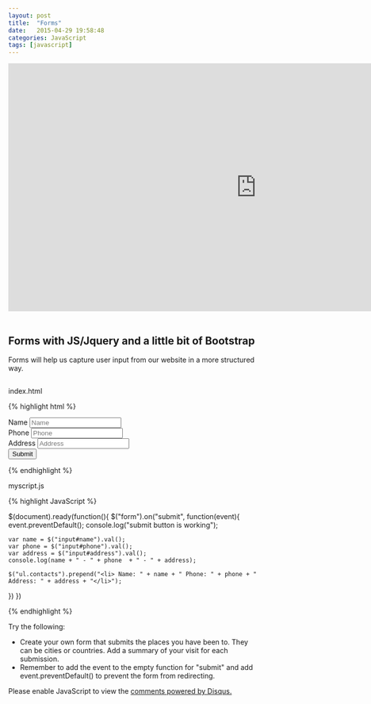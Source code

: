 ```yaml
---
layout: post
title:  "Forms"
date:   2015-04-29 19:58:48
categories: JavaScript
tags: [javascript]
---
```


<iframe src="https://player.vimeo.com/video/127530660" width="1000" height="500" frameborder="0" webkitallowfullscreen mozallowfullscreen allowfullscreen></iframe>
<br><br>

<div class="not-on-video">
  <h2>Forms with JS/Jquery and a little bit of Bootstrap</h2>
  <p>Forms will help us capture user input from our website in a more structured way.</p>
</div> 


<h2></h2>



index.html

{% highlight html %}

<!DOCTYPE html>
<html>
  <head>
    <link rel="stylesheet" type="text/css" href="css/bootstrap.min.css">
    <link rel="stylesheet" type="text/css" href="css/example.css">
    <script src="scripts/jquery-1.11.3.js"></script>
    <script src="scripts/myscript.js"></script>
  </head>
  <body>
    <form>
      <div class="form-group">
        <label for="name">Name</label>
        <input type="text" class="form-control" id="name" placeholder="Name">
      </div>
      <div class="form-group">
        <label for="phone">Phone</label>
        <input type="text" class="form-control" id="phone" placeholder="Phone">
      </div>
      <div class="form-group">
        <label for="address">Address</label>
        <input type="text" class="form-control" id="address" placeholder="Address">
      </div>
      <button type="submit" class="btn btn-default">Submit</button>
    </form>
    <ul class="contacts"></ul> 
  </body>  
</html>

{% endhighlight %}


myscript.js

{% highlight JavaScript %}

$(document).ready(function(){
  $("form").on("submit", function(event){
    event.preventDefault();
    console.log("submit button is working");

    var name = $("input#name").val();
    var phone = $("input#phone").val();
    var address = $("input#address").val();
    console.log(name + " - " + phone  + " - " + address);

    $("ul.contacts").prepend("<li> Name: " + name + " Phone: " + phone + " Address: " + address + "</li>");
  })
})


{% endhighlight %}

<p>Try the following:</p>
<ul>
  <li>Create your own form that submits the places you have been to.  They can be cities or countries. Add a summary of your visit for each submission. </li>
  <li>Remember to add the event to the empty function for "submit" and add event.preventDefault() to prevent the form from redirecting.</li>
</ul> 


<div id="disqus_thread"></div>
<script type="text/javascript">
    /* * * CONFIGURATION VARIABLES * * */
    var disqus_shortname = 'devschool';

    /* * * DON'T EDIT BELOW THIS LINE * * */
    (function() {
        var dsq = document.createElement('script'); dsq.type = 'text/javascript'; dsq.async = true;
        dsq.src = '//' + disqus_shortname + '.disqus.com/embed.js';
        (document.getElementsByTagName('head')[0] || document.getElementsByTagName('body')[0]).appendChild(dsq);
    })();
</script>
<noscript>Please enable JavaScript to view the <a href="https://disqus.com/?ref_noscript" rel="nofollow">comments powered by Disqus.</a></noscript>
